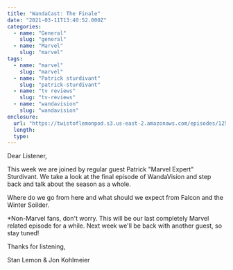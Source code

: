 ```yaml
---
title: "WandaCast: The Finale"
date: "2021-03-11T13:40:52.000Z"
categories:
  - name: "General"
    slug: "general"
  - name: "Marvel"
    slug: "marvel"
tags:
  - name: "marvel"
    slug: "marvel"
  - name: "Patrick sturdivant"
    slug: "patrick-sturdivant"
  - name: "tv reviews"
    slug: "tv-reviews"
  - name: "wandavision"
    slug: "wandavision"
enclosure:
  url: "https://twistoflemonpod.s3.us-east-2.amazonaws.com/episodes/125-lwatol-20210311.mp3"
  length:
  type:
---
```


Dear Listener,

This week we are joined by regular guest Patrick "Marvel Expert" Sturdivant. We take a look at the final episode of WandaVision and step back and talk about the season as a whole.

Where do we go from here and what should we expect from Falcon and the Winter Soilder.

\*Non-Marvel fans, don't worry. This will be our last completely Marvel related episode for a while. Next week we'll be back with another guest, so stay tuned!

Thanks for listening,

Stan Lemon & Jon Kohlmeier
